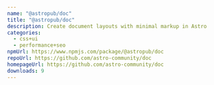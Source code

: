 ```yaml
---
name: "@astropub/doc"
title: "@astropub/doc"
description: Create document layouts with minimal markup in Astro
categories:
  - css+ui
  - performance+seo
npmUrl: https://www.npmjs.com/package/@astropub/doc
repoUrl: https://github.com/astro-community/doc
homepageUrl: https://github.com/astro-community/doc
downloads: 9
---
```


